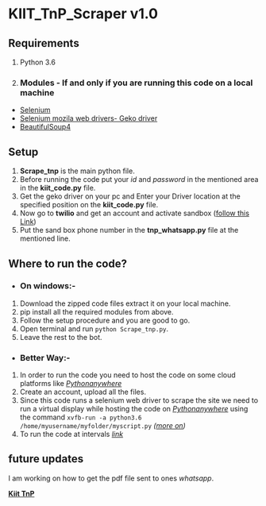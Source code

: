# KIIT_TnP_Scraper v1.0

## Requirements
1. Python 3.6
2. ### Modules - **If and only if you are running this code on a local machine**
  - [Selenium](https://pypi.org/project/selenium/)
  - [Selenium mozila web drivers- Geko driver](https://github.com/mozilla/geckodriver/releases)
  - [BeautifulSoup4](https://pypi.org/project/beautifulsoup4/)

## Setup
1. **Scrape_tnp** is the main python file.
2. Before running the code put your *id* and *password* in the mentioned area in the **kiit_code.py** file.
3. Get the geko driver on your pc and Enter your Driver location at the specified position on the **kiit_code.py** file.
3. Now go to **twilio** and get an account and activate sandbox ([follow this Link](https://www.twilio.com/blog/send-whatsapp-message-30-seconds-python))
4. Put the sand box phone number in the **tnp_whatsapp.py** file at the mentioned line.

## Where to run the code?
- ### On windows:-
1. Download the zipped code files extract it on your local machine.
2. pip install all the required modules from above.
3. Follow the setup procedure and you are good to go.
4. Open terminal and run `python Scrape_tnp.py`. 
5. Leave the rest to the bot.
- ### Better Way:-
1. In order to run the code you need to host the code on some cloud platforms like *[Pythonanywhere](https://www.pythonanywhere.com)*
3. Create an account, upload all the files.
2. Since this code runs a selenium web driver to scrape the site we need to run a virtual display while hosting the code on *[Pythonanywhere](https://www.pythonanywhere.com)*    using the command `xvfb-run -a python3.6 /home/myusername/myfolder/myscript.py` *([more on](https://help.pythonanywhere.com/pages/selenium/))*
3. To run the code at intervals *[link](https://help.pythonanywhere.com/pages/ScheduledTasks/)*

## future updates
I am working on how to get the pdf file sent to ones *whatsapp*.

**[Kiit TnP](https://kiittnp.in/ea19b38134d463acc8c7b66744a481847ab4b/)**
